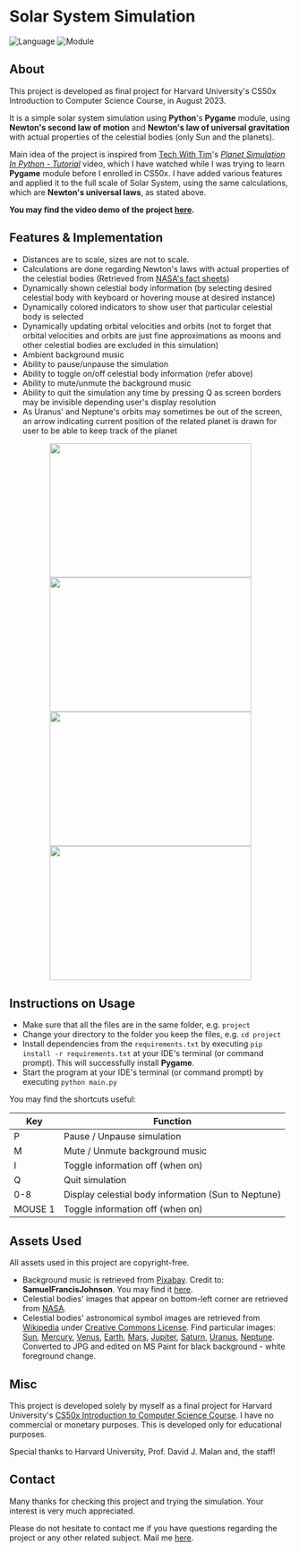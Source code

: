 # Solar System Simulation

![Language](https://img.shields.io/badge/language-python-blue)
![Module](https://img.shields.io/badge/module-pygame-orange)

## About

This project is developed as final project for Harvard University's CS50x Introduction to Computer Science Course, in August 2023.

It is a simple solar system simulation using **Python**'s **Pygame** module, using **Newton's second law of motion** and **Newton's law of universal gravitation** with actual properties of the celestial bodies (only Sun and the planets).

Main idea of the project is inspired from <a href="https://www.youtube.com/@TechWithTim">Tech With Tim</a>'s <a href="https://www.youtube.com/watch?v=WTLPmUHTPqo"><i>Planet Simulation In Python - Tutorial</i></a> video, which I have watched while I was trying to learn **Pygame** module before I enrolled in CS50x. I have added various features and applied it to the full scale of Solar System, using the same calculations, which are **Newton's universal laws**, as stated above.

**You may find the video demo of the project <a href="https://youtube.com/">here</a>.**

## Features & Implementation

- Distances are to scale, sizes are not to scale.
- Calculations are done regarding Newton's laws with actual properties of the celestial bodies (Retrieved from <a href="https://nssdc.gsfc.nasa.gov/planetary/factsheet/">NASA's fact sheets</a>)
- Dynamically shown celestial body information (by selecting desired celestial body with keyboard or hovering mouse at desired instance)
- Dynamically colored indicators to show user that particular celestial body is selected
- Dynamically updating orbital velocities and orbits (not to forget that orbital velocities and orbits are just fine approximations as moons and other celestial bodies are excluded in this simulation)
- Ambient background music
- Ability to pause/unpause the simulation
- Ability to toggle on/off celestial body information (refer above)
- Ability to mute/unmute the background music
- Ability to quit the simulation any time by pressing Q as screen borders may be invisible depending user's display resolution
- As Uranus' and Neptune's orbits may sometimes be out of the screen, an arrow indicating current position of the related planet is drawn for user to be able to keep track of the planet

<center>
<div>
    <img src="https://i.imgur.com/MVt0M5c.png" width="360" height="240"/>
    <img src="https://i.imgur.com/9vjm11h.png" width="360" height="240"/>
</div>
</center>
<center>
<div>
    <img src="https://i.imgur.com/Odld53q.png" width="360" height="240"/>
    <img src="https://i.imgflip.com/7ulnl2.gif" width="360" height="240/">
</div>
</center>

## Instructions on Usage

- Make sure that all the files are in the same folder, e.g. ```project```
- Change your directory to the folder you keep the files, e.g. ```cd project```
- Install dependencies from the ```requirements.txt``` by executing ```pip install -r requirements.txt``` at your IDE's terminal (or command prompt). This will successfully install **Pygame**.
- Start the program at your IDE's terminal (or command prompt) by executing ```python main.py```

You may find the shortcuts useful:

| Key      | Function                                                  |
| ---------| ----------------------------------------------------------|
| P        | Pause / Unpause simulation                                |
| M        | Mute / Unmute background music                            |
| I        | Toggle information off (when on)                          |
| Q        | Quit simulation                                           |
| 0-8      | Display celestial body information (Sun to Neptune)       |
| MOUSE 1  | Toggle information off (when on)                          |

## Assets Used

All assets used in this project are copyright-free. 

- Background music is retrieved from <a href="https://pixabay.com/">Pixabay</a>. Credit to: **SamuelFrancisJohnson**. You may find it <a href="https://pixabay.com/sound-effects/superspacy-atmosphere-106826/">here</a>.
- Celestial bodies' images that appear on bottom-left corner are retrieved from <a href="https://images.nasa.gov/">NASA</a>.
- Celestial bodies' astronomical symbol images are retrieved from <a href="https://en.wikipedia.org">Wikipedia</a> under <a href="https://creativecommons.org/licenses/by-sa/4.0/deed.en">Creative Commons License</a>. Find particular images: <a href="https://en.wikipedia.org/wiki/File:Sun_symbol_(fixed_width).svg">Sun</a>, <a href="https://en.wikipedia.org/wiki/File:Mercury_symbol_(fixed_width).svg">Mercury</a>, <a href="https://en.wikipedia.org/wiki/File:Venus_symbol_(fixed_width).svg">Venus</a>, <a href="https://en.wikipedia.org/wiki/File:Globus_cruciger_(fixed_width).svg">Earth</a>, <a href="https://en.wikipedia.org/wiki/File:Mars_symbol_(fixed_width).svg">Mars</a>, <a href="https://en.wikipedia.org/wiki/File:Jupiter_symbol_(fixed_width).svg">Jupiter</a>, <a href="https://en.wikipedia.org/wiki/File:Saturn_symbol_(fixed_width).svg">Saturn</a>, <a href="https://en.wikipedia.org/wiki/File:Uranus_symbol_(fixed_width).svg">Uranus</a>, <a href="https://en.wikipedia.org/wiki/File:Neptune_symbol_(fixed_width).svg">Neptune</a>. Converted to JPG and edited on MS Paint for black background - white foreground change.

## Misc

This project is developed solely by myself as a final project for Harvard University's <a href="https://cs50.harvard.edu/x/2023/">CS50x Introduction to Computer Science Course</a>. I have no commercial or monetary purposes. This is developed only for educational purposes.

Special thanks to Harvard University, Prof. David J. Malan and, the staff!

## Contact

Many thanks for checking this project and trying the simulation. Your interest is very much appreciated.

Please do not hesitate to contact me if you have questions regarding the project or any other related subject. Mail me <a href="mailto:leventpolat408@gmail.com">here</a>.